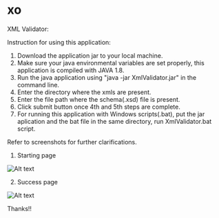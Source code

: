 # xo

XML Validator:

Instruction for using this application:
1. Download the application jar to your local machine.
2. Make sure your java environmental variables are set properly, this application is compiled with JAVA 1.8.
3. Run the java application using "java -jar XmlValidator.jar" in the command line.
4. Enter the directory where the xmls are present.
5. Enter the file path where the schema(.xsd) file is present.
6. Click submit button once 4th and 5th steps are complete.
7. For running this application with Windows scripts(.bat), put the jar aplication and the bat file in the same directory, run XmlValidator.bat script.

Refer to screenshots for further clarifications.
1. Starting page

![Alt text](https://github.com/amitsahu07/xo/blob/master/scr1.jpg?raw=true "Starting")


2. Success page

![Alt text](https://github.com/amitsahu07/xo/blob/master/scr2.jpg?raw=true "Success Page")












Thanks!!
